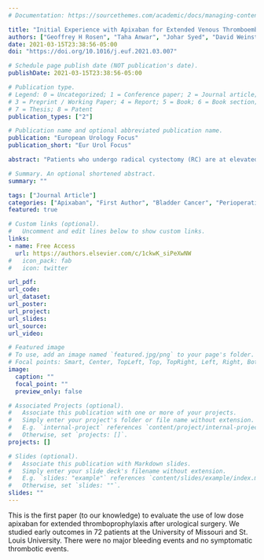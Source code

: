 ```yaml
---
# Documentation: https://sourcethemes.com/academic/docs/managing-content/

title: "Initial Experience with Apixaban for Extended Venous Thromboembolism Prophylaxis After Radical Cystectomy"
authors: ["Geoffrey H Rosen", "Taha Anwar", "Johar Syed", "David Weinstein", "Sandhiya Ravichandran", "Jacob Bailey", "Zachary Hamilton", "Katie S Murray"]
date: 2021-03-15T23:38:56-05:00
doi: "https://doi.org/10.1016/j.euf.2021.03.007"

# Schedule page publish date (NOT publication's date).
publishDate: 2021-03-15T23:38:56-05:00

# Publication type.
# Legend: 0 = Uncategorized; 1 = Conference paper; 2 = Journal article;
# 3 = Preprint / Working Paper; 4 = Report; 5 = Book; 6 = Book section;
# 7 = Thesis; 8 = Patent
publication_types: ["2"]

# Publication name and optional abbreviated publication name.
publication: "European Urology Focus"
publication_short: "Eur Urol Focus"

abstract: "Patients who undergo radical cystectomy (RC) are at elevated risk of venous thromboembolism and associated morbidity and mortality. Guidelines recommend extended thromboprophylaxis (ETP), typically with heparins, but adherence is low. Outside urology, low-dose apixaban has been used for postoperative ETP with success. We describe our first experiences with low-dose apixaban for ETP after RC for bladder cancer. In our sample of 72 patients who underwent RC for cancer and subsequently received apixaban 2.5 mg twice daily for ETP, there were no symptomatic thromboembolic events and no major bleeding events. Other complication rates were in line with historical reports. Our experience with apixaban 2.5 mg twice daily for ETP after RC demonstrates safety and potential efficacy. A transition from injectable to oral thromboprophylaxis has the potential to improve adherence and patient satisfaction, while allowing the possibility of further extending prophylaxis beyond 28 d, which may be beneficial in selected patients. Further evaluation of apixaban for thromboprophylaxis in urologic cancer surgery is warranted."

# Summary. An optional shortened abstract.
summary: ""

tags: ["Journal Article"]
categories: ["Apixaban", "First Author", "Bladder Cancer", "Perioperative Management"]
featured: true

# Custom links (optional).
#   Uncomment and edit lines below to show custom links.
links:
- name: Free Access
  url: https://authors.elsevier.com/c/1ckwK_siPeXwNW
#   icon_pack: fab
#   icon: twitter

url_pdf:
url_code:
url_dataset:
url_poster:
url_project:
url_slides:
url_source:
url_video:

# Featured image
# To use, add an image named `featured.jpg/png` to your page's folder.
# Focal points: Smart, Center, TopLeft, Top, TopRight, Left, Right, BottomLeft, Bottom, BottomRight.
image:
  caption: ""
  focal_point: ""
  preview_only: false

# Associated Projects (optional).
#   Associate this publication with one or more of your projects.
#   Simply enter your project's folder or file name without extension.
#   E.g. `internal-project` references `content/project/internal-project/index.md`.
#   Otherwise, set `projects: []`.
projects: []

# Slides (optional).
#   Associate this publication with Markdown slides.
#   Simply enter your slide deck's filename without extension.
#   E.g. `slides: "example"` references `content/slides/example/index.md`.
#   Otherwise, set `slides: ""`.
slides: ""
---
```


This is the first paper (to our knowledge) to evaluate the use of low dose apixaban for extended thromboprophylaxis after urological surgery. We studied early outcomes in 72 patients at the University of Missouri and St. Louis University. There were no major bleeding events and no symptomatic thrombotic events. 
